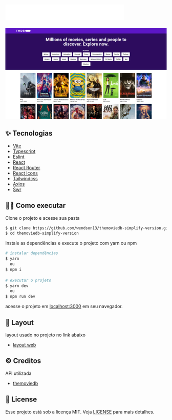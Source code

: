 # ![TheMovieDB](/public/logo.svg)

![Cover](.github/cover.png)

## ✨ Tecnologias

- [Vite](https://vitejs.dev/)
- [Typescript](https://www.typescriptlang.org/)
- [Eslint](https://eslint.org/)
- [React](https://reactjs.org/)
- [React Router](https://reactrouter.com/)
- [React Icons](https://react-icons.github.io/react-icons/)
- [Tailwindcss](https://tailwindcss.com/)
- [Axios](https://github.com/axios/axios)
- [Swr](https://swr.vercel.app/)

## 🧑‍💻 Como executar

Clone o projeto e acesse sua pasta

```bash
$ git clone https://github.com/wendson13/themoviedb-simplify-version.git
$ cd themoviedb-simplify-version
```

Instale as dependências e execute o projeto com yarn ou npm

```bash
# instalar dependências
$ yarn
  ou
$ npm i

# executar o projeto
$ yarn dev
  ou
$ npm run dev
```
acesse o projeto em [localhost:3000](http://localhost:3000) em seu navegador.

## 📌 Layout

layout usado no projeto no link abaixo

- [layout web](https://www.figma.com/file/rM7WPqhLY9ObnGzSCeWLxB/Teste-Front-End)

## ©️ Creditos

API utilizada
- [themoviedb](https://developers.themoviedb.org/3)

## 📝 License

Esse projeto está sob a licença MIT. Veja [LICENSE](LICENSE) para mais detalhes.
